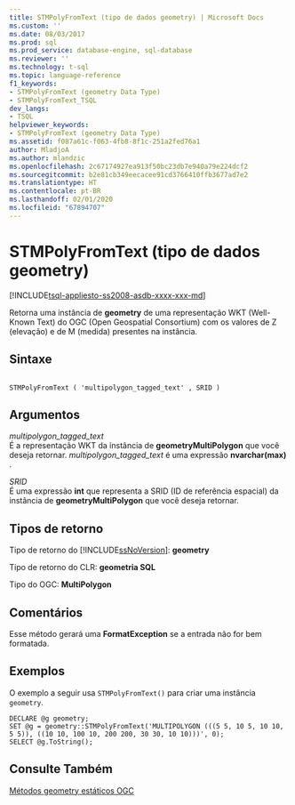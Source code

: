 ```yaml
---
title: STMPolyFromText (tipo de dados geometry) | Microsoft Docs
ms.custom: ''
ms.date: 08/03/2017
ms.prod: sql
ms.prod_service: database-engine, sql-database
ms.reviewer: ''
ms.technology: t-sql
ms.topic: language-reference
f1_keywords:
- STMPolyFromText (geometry Data Type)
- STMPolyFromText_TSQL
dev_langs:
- TSQL
helpviewer_keywords:
- STMPolyFromText (geometry Data Type)
ms.assetid: f087a61c-f063-4fb8-8f1c-251a2fed76a1
author: MladjoA
ms.author: mlandzic
ms.openlocfilehash: 2c67174927ea913f50bc23db7e940a79e224dcf2
ms.sourcegitcommit: b2e81cb349eecacee91cd3766410ffb3677ad7e2
ms.translationtype: HT
ms.contentlocale: pt-BR
ms.lasthandoff: 02/01/2020
ms.locfileid: "67894707"
---
```

# <a name="stmpolyfromtext-geometry-data-type"></a>STMPolyFromText (tipo de dados geometry)
[!INCLUDE[tsql-appliesto-ss2008-asdb-xxxx-xxx-md](../../includes/tsql-appliesto-ss2008-asdb-xxxx-xxx-md.md)]

Retorna uma instância de **geometry** de uma representação WKT (Well-Known Text) do OGC (Open Geospatial Consortium) com os valores de Z (elevação) e de M (medida) presentes na instância.
  
## <a name="syntax"></a>Sintaxe  
  
```  
  
STMPolyFromText ( 'multipolygon_tagged_text' , SRID )  
```  
  
## <a name="arguments"></a>Argumentos  
 *multipolygon_tagged_text*  
 É a representação WKT da instância de **geometryMultiPolygon** que você deseja retornar. *multipolygon_tagged_text* é uma expressão **nvarchar(max)** .  
  
 *SRID*  
 É uma expressão **int** que representa a SRID (ID de referência espacial) da instância de **geometryMultiPolygon** que você deseja retornar.  
  
## <a name="return-types"></a>Tipos de retorno  
 Tipo de retorno do [!INCLUDE[ssNoVersion](../../includes/ssnoversion-md.md)]: **geometry**  
  
 Tipo de retorno do CLR: **geometria SQL**  
  
 Tipo do OGC: **MultiPolygon**  
  
## <a name="remarks"></a>Comentários  
 Esse método gerará uma **FormatException** se a entrada não for bem formatada.  
  
## <a name="examples"></a>Exemplos  
 O exemplo a seguir usa `STMPolyFromText()` para criar uma instância `geometry`.  
  
```  
DECLARE @g geometry;  
SET @g = geometry::STMPolyFromText('MULTIPOLYGON (((5 5, 10 5, 10 10, 5 5)), ((10 10, 100 10, 200 200, 30 30, 10 10)))', 0);  
SELECT @g.ToString();  
```  
  
## <a name="see-also"></a>Consulte Também  
 [Métodos geometry estáticos OGC](../../t-sql/spatial-geometry/ogc-static-geometry-methods.md)  
  
  

